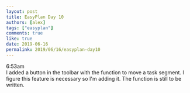 ```yaml
---
layout: post
title: EasyPlan Day 10
authors: [alex]
tags: ["easyplan"]
comments: true
like: true
date: 2019-06-16
permalink: 2019/06/16/easyplan-day10
---
```

6:53am  
I added a button in the toolbar with the function to move a task segment. I figure this feature is necessary so I'm adding it. The function is still to be written.
